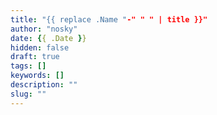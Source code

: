 ```yaml
---
title: "{{ replace .Name "-" " " | title }}"
author: "nosky"
date: {{ .Date }}
hidden: false
draft: true
tags: []
keywords: []
description: ""
slug: ""
---
```


